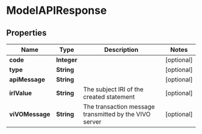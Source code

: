 # ModelAPIResponse

## Properties
Name | Type | Description | Notes
------------ | ------------- | ------------- | -------------
**code** | **Integer** |  |  [optional]
**type** | **String** |  |  [optional]
**apiMessage** | **String** |  |  [optional]
**irIValue** | **String** | The subject IRI of the created statement |  [optional]
**viVOMessage** | **String** | The transaction message transmitted by the VIVO server |  [optional]
